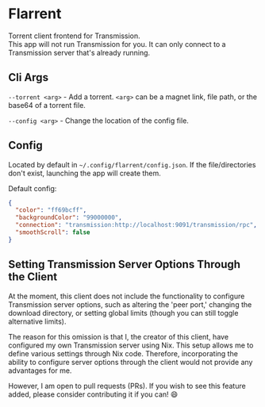 # Flarrent

Torrent client frontend for Transmission.  
This app will not run Transmission for you. It can only connect to a Transmission server that's already running.

## Cli Args
`--torrent <arg>` - Add a torrent. `<arg>` can be a magnet link, file path, or the base64 of a torrent file.

`--config <arg>` - Change the location of the config file.

## Config

Located by default in `~/.config/flarrent/config.json`. If the file/directories don't exist, launching the app will
create them.

Default config:
```json
{
  "color": "ff69bcff",
  "backgroundColor": "99000000",
  "connection": "transmission:http://localhost:9091/transmission/rpc",
  "smoothScroll": false
}
```


## Setting Transmission Server Options Through the Client

At the moment, this client does not include the functionality to configure Transmission server options,
such as altering the 'peer port,' changing the download directory, or setting global limits (though you can still toggle alternative limits).

The reason for this omission is that I, the creator of this client, have configured my own Transmission server using Nix.
This setup allows me to define various settings through Nix code.
Therefore, incorporating the ability to configure server options through the client would not provide any advantages for me.

However, I am open to pull requests (PRs). If you wish to see this feature added, please consider contributing it if you can! 😄
